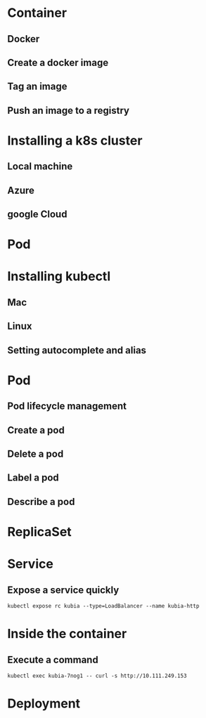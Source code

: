 # Container
## Docker
## Create a docker image

## Tag an image

## Push an image to a registry

# Installing a k8s cluster
## Local machine

## Azure

## google Cloud

# Pod

# Installing kubectl

## Mac

## Linux

## Setting autocomplete and alias

# Pod
## Pod lifecycle management
## Create a pod

## Delete a pod

## Label a pod

## Describe a pod

# ReplicaSet

# Service
## Expose a service quickly
`kubectl expose rc kubia --type=LoadBalancer --name kubia-http`
# Inside the container
## Execute a command 
`kubectl exec kubia-7nog1 -- curl -s http://10.111.249.153`

# Deployment
